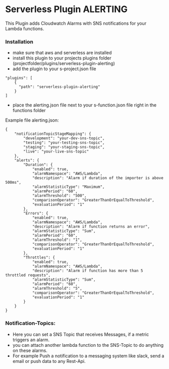 Serverless Plugin ALERTING
==========================

This Plugin adds Cloudwatch Alarms with SNS notifications for your Lambda functions.

### Installation

 - make sure that aws and serverless are installed
 - install this plugin to your projects plugins folder (projectfolder/plugins/serverless-plugin-alerting)
 - add the plugin to your s-project.json file

```
"plugins": [
    {
      "path": "serverless-plugin-alerting"
    }
]
```

 - place the alerting.json file next to your s-function.json file right in the functions folder

Example file alerting.json:
```
{
    "notificationTopicStageMapping": {
        "development": "your-dev-sns-topic",
        "testing": "your-testing-sns-topic",
        "staging": "your-staging-sns-topic",
        "live": "your-live-sns-topic"
    },
    "alerts": {
        "Duration": {
            "enabled": true,
            "alarmNamespace": "AWS/Lambda",
            "description": "Alarm if duration of the importer is above 500ms",
            "alarmStatisticType": "Maximum",
            "alarmPeriod": "60",
            "alarmThreshold": "500",
            "comparisonOperator": "GreaterThanOrEqualToThreshold",
            "evaluationPeriod": "1"
        },
        "Errors": {
            "enabled": true,
            "alarmNamespace": "AWS/Lambda",
            "description": "Alarm if function returns an error",
            "alarmStatisticType": "Sum",
            "alarmPeriod": "60",
            "alarmThreshold": "1",
            "comparisonOperator": "GreaterThanOrEqualToThreshold",
            "evaluationPeriod": "1"
        },
        "Throttles": {
            "enabled": true,
            "alarmNamespace": "AWS/Lambda",
            "description": "Alarm if function has more than 5 throttled requests",
            "alarmStatisticType": "Sum",
            "alarmPeriod": "60",
            "alarmThreshold": "5",
            "comparisonOperator": "GreaterThanOrEqualToThreshold",
            "evaluationPeriod": "1"
        }
    }
}

```
### Notification-Topics:

 - Here you can set a SNS Topic that receives Messages, if a metric triggers an alarm.
 - you can attach another lambda function to the SNS-Topic to do anything on these alarms.
 - For example Push a notification to a messaging system like slack, send a email or push data to any Rest-Api.